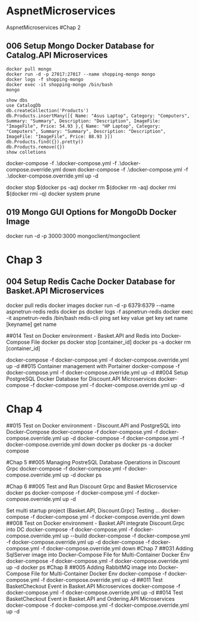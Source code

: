 # AspnetMicroservices
AspnetMicroservices
#Chap 2
## 006 Setup Mongo Docker Database for Catalog.API Microservices
	docker pull mongo
	docker run -d -p 27017:27017 --name shopping-mongo mongo
	docker logs -f shopping-mongo
	docker exec -it shopping-mongo /bin/bash
	mongo
	
	show dbs
	use CatalogDb
	db.createCollection('Products')
	db.Products.insertMany([{ Name: "Asus Laptop", Category: "Computers", Summary: "Summary", Description: "Description", ImageFile: "ImageFile", Price: 54.93 },{ Name: "HP Laptop", Category: "Computers", Summary: "Summary", Description: "Description", ImageFile: "ImageFile", Price: 88.93 }])
	db.Products.find({}).pretty()
	db.Products.remove({})
	show colletions
	
	

docker-compose -f .\docker-compose.yml -f .\docker-compose.override.yml down
docker-compose -f .\docker-compose.yml -f .\docker-compose.override.yml up -d

docker stop $(docker ps -aq)
docker rm $(docker rm -aq)
docker rmi $(docker rmi -q)
docker system prune

## 019 Mongo GUI Options for MongoDb Docker Image
docker run -d -p 3000:3000 mongoclient/mongoclient
# Chap 3
## 004 Setup Redis Cache Docker Database for Basket.API Microservices
docker pull redis
docker images
docker run -d -p 6379:6379 --name aspnetrun-redis redis
docker ps
docker logs -f aspnetrun-redis
docker exec -it aspnetrun-redis /bin/bash
redis-cli
ping
set key value
get key
set name [keyname]
get name

##014 Test on Docker environment - Basket.API and Redis into Docker-Compose File
docker ps
docker stop [container_id]
docker ps -a
docker rm [container_id]

docker-compose -f docker-compose.yml -f docker-compose.override.yml up -d
##015 Container management with Portainer
docker-compose -f docker-compose.yml -f docker-compose.override.yml up -d
##004 Setup PostgreSQL Docker Database for Discount.API Microservices
docker-compose -f docker-compose.yml -f docker-compose.override.yml up -d
# Chap 4
##015 Test on Docker environment - Discount.API and PostgreSQL into Docker-Compose
docker-compose -f docker-compose.yml -f docker-compose.override.yml up -d
docker-compose -f docker-compose.yml -f docker-compose.override.yml down
docker ps
docker ps -a
docker compose

#Chap 5
##005 Managing PostreSQL Database Operations in Discount Grpc
docker-compose -f docker-compose.yml -f docker-compose.override.yml up -d
docker ps

#Chap 6
##005 Test and Run Discount Grpc and Basket Microservice
docker ps
docker-compose -f docker-compose.yml -f docker-compose.override.yml up -d

Set multi startup project (Basket.API, Discount.Grpc)
Testing ...
docker-compose -f docker-compose.yml -f docker-compose.override.yml down
##008 Test on Docker environment - Basket.API integrate Discount.Grpc into DC
docker-compose -f docker-compose.yml -f docker-compose.override.yml up --build
docker-compose -f docker-compose.yml -f docker-compose.override.yml up -d
docker-compose -f docker-compose.yml -f docker-compose.override.yml down
#Chap 7
##031 Adding SqlServer image into Docker-Compose File for Multi-Container Docker Env
docker-compose -f docker-compose.yml -f docker-compose.override.yml up -d
docker ps
#Chap 8
##005 Adding RabbitMQ image into Docker-Compose File for Multi-Container Docker Env
docker-compose -f docker-compose.yml -f docker-compose.override.yml up -d
##011 Test BasketCheckout Event in Basket.API Microservices
docker-compose -f docker-compose.yml -f docker-compose.override.yml up -d
##014 Test BasketCheckout Event in Basket.API and Ordering.API Microservices
docker-compose -f docker-compose.yml -f docker-compose.override.yml up -d

